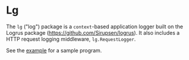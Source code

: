 # Lg

The `lg` ("log") package is a `context`-based application logger built on the Logrus package
(https://github.com/Sirupsen/logrus). It also includes a HTTP request logging middleware, `lg.RequestLogger`.

See the [example](_example/main.go) for a sample program.
